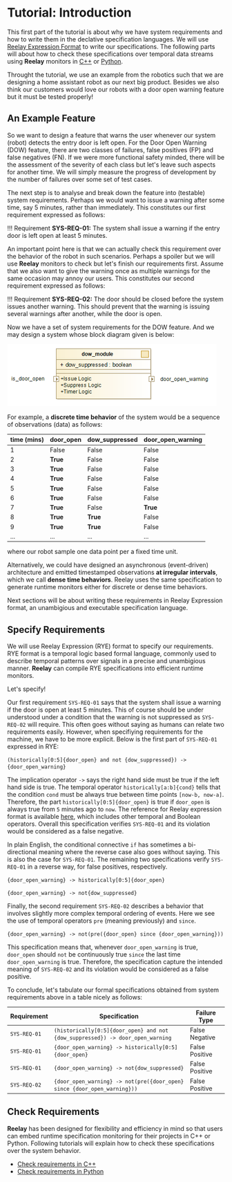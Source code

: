 # Tutorial: Introduction

This first part of the tutorial is about why we have system requirements and how to write them in the declative specification languages. We will use [Reelay Expression Format](rye.md) to write our specifications. The following parts will about how to check these specifications over temporal data streams using **Reelay** monitors in [C++](gs_cpp.md) or [Python](gs_python.md).

Throught the tutorial, we use an example from the robotics such that we are designing a home assistant robot as our next big product. Besides we also think our customers would love our robots with a door open warning feature but it must be tested properly!

## An Example Feature

So we want to design a feature that warns the user whenever our system (robot) detects the entry door is left open. For the Door Open Warning (DOW) feature, there are two classes of failures, false positives (FP) and false negatives (FN). If we were more functional safety minded, there will be the assessment of the severity of each class but let's leave such aspects for another time. We will simply measure the progress of development by the number of failures over some set of test cases.

The next step is to analyse and break down the feature into (testable) system requirements. Perhaps we would want to issue a warning after some time, say 5 minutes, rather than immediately. This constitutes our first requirement expressed as follows:

!!! Requirement
    **SYS-REQ-01:** The system shall issue a warning if the entry door is left open at least 5 minutes.

An important point here is that we can actually check this requirement over the behavior of the robot in such scenarios. Perhaps a spoiler but we will use **Reelay** monitors to check but let's finish our requirements first. Assume that we also want to give the warning once as multiple warnings for the same occasion may annoy our users. This constitutes our second requirement expressed as follows:

!!! Requirement
    **SYS-REQ-02:** The door should be closed before the system issues another warning. This should prevent that the warning is issuing several warnings after another, while the door is open.

Now we have a set of system requirements for the DOW feature. And we may design a system whose block diagram given is below:

![alt text](assets/gs_dow_diagram.png)

For example, a **discrete time behavior** of the system would be a sequence of observations (data) as follows: 

| time (mins) | door_open | dow_suppressed | door_open_warning |
|-------------|-----------|----------------|-------------------|
| 1 | False    | False | False |
| 2 | **True** | False | False |
| 3 | **True** | False | False |
| 4 | **True** | False | False |
| 5 | **True** | False | False |
| 6 | **True** | False | False |
| 7 | **True** | False | **True**  |
| 8 | **True** | **True**  | False |
| 9 | **True** | **True**  | False |
| ... | ...  | ...  | ... |

where our robot sample one data point per a fixed time unit. 

Alternatively, we could have designed an asynchronous (event-driven) architecture and emitted timestamped observations **at irregular intervals**, which we call **dense time behaviors**. Reelay uses the same specification to generate runtime monitors either for discrete or dense time behaviors.

Next sections will be about writing these requirements in Reelay Expression format, an unambigious and executable specification language.

## Specify Requirements

We will use Reelay Expression (RYE) format to specify our requirements. RYE format is a temporal logic based formal language, commonly used to describe temporal patterns over signals in a precise and unambigious manner. **Reelay** can compile RYE specifications into efficient runtime monitors.

Let's specify!

Our first requirement `SYS-REQ-01` says that the system shall issue a warning if the door is open at least 5 minutes. This of course should be under understood under a condition that the warning is not suppressed as `SYS-REQ-02` will require. This often goes without saying as humans can relate two requirements easily. However, when specifiying requirements for the machine, we have to be more explicit. Below is the first part of `SYS-REQ-01` expressed in RYE:

```rye
(historically[0:5]{door_open} and not {dow_suppressed}) -> {door_open_warning}
```

The implication operator `->` says the right hand side must be true if the left hand side is true. The temporal operator `historically[a:b]{cond}` tells that the condition `cond` must be always true between time points `[now-b, now-a]`. Therefore, the part `historically[0:5]{door_open}` is true if `door_open` is always true from `5` minutes ago to `now`. The reference for Reelay expression format is available [here](rye.md), which includes other temporal and Boolean operators. Overall this specification verifies `SYS-REQ-01` and its violation would be considered as a false negative.

In plain English, the conditional connective `if` has sometimes a bi-directional meaning where the reverse case also goes without saying. This is also the case for `SYS-REQ-01`. The remaining two specifications verify `SYS-REQ-01` in a reverse way, for false positives, respectively.

```rye
{door_open_warning} -> historically[0:5]{door_open}
```

```rye
{door_open_warning} -> not{dow_suppressed}
```

Finally, the second requirement `SYS-REQ-02` describes a behavior that involves slightly more complex temporal ordering of events. Here we see the use of temporal operators `pre` (meaning previously) and `since`.

```rye
{door_open_warning} -> not(pre({door_open} since {door_open_warning}))
```

This specification means that, whenever `door_open_warning` is true, `door_open` should `not` be continuously true `since` the last time `door_open_warning` is true. Therefore, the specification capture the intended meaning of `SYS-REQ-02` and its violation would be considered as a false positive.

To conclude, let's tabulate our formal specifications obtained from system requirements above in a table nicely as follows:

| Requirement  | Specification                                                                | Failure Type   |
|--------------|------------------------------------------------------------------------------|----------------|
| `SYS-REQ-01` | `(historically[0:5]{door_open} and not {dow_suppressed}) -> door_open_warning` | False Negative |
| `SYS-REQ-01` | `{door_open_warning} -> historically[0:5]{door_open}`                          | False Positive |
| `SYS-REQ-01` | `{door_open_warning} -> not{dow_suppressed}`                                    | False Positive |
| `SYS-REQ-02` | `{door_open_warning} -> not(pre({door_open} since {door_open_warning}))`           | False Positive |

## Check Requirements

 **Reelay** has been designed for flexibility and efficiency in mind so that users can embed runtime specification monitoring for their projects in C++ or Python. Following tutorials will explain how to check these specifications over the system behavior.

* [Check requirements in C++](gs_cpp.md)
* [Check requirements in Python](gs_python.md)
